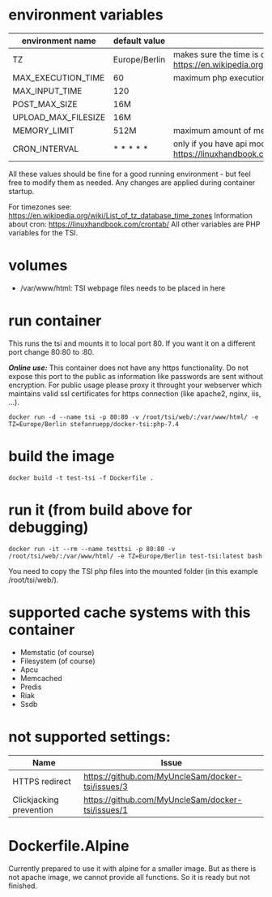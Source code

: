# environment variables
| environment name | default value | description |
| ---------------- | ----- | ----------- |
| TZ | Europe/Berlin | makes sure the time is correct: https://en.wikipedia.org/wiki/List_of_tz_database_time_zones |
| MAX_EXECUTION_TIME | 60 | maximum php execution time |
| MAX_INPUT_TIME | 120 | |
| POST_MAX_SIZE | 16M | |
| UPLOAD_MAX_FILESIZE | 16M | |
| MEMORY_LIMIT | 512M | maximum amount of memory usage of php |
| CRON_INTERVAL | * * * * * | only if you have api modul enabled for background cronjobs: https://linuxhandbook.com/crontab/ |

All these values should be fine for a good running environment - but feel free to modify them as needed. Any changes are applied during container startup.

For timezones see: https://en.wikipedia.org/wiki/List_of_tz_database_time_zones
Information about cron: https://linuxhandbook.com/crontab/
All other variables are PHP variables for the TSI.

# volumes
- /var/www/html: TSI webpage files needs to be placed in here

# run container
This runs  the  tsi and mounts it to local port 80. If you want it on a different port change 80:80 to <yourport>:80.

***Online use:***
This container does not have any https functionality. Do not expose this port to the public as information like passwords are sent without encryption. For public usage please proxy it throught your webserver which maintains valid ssl certificates for https connection (like apache2, nginx, iis, ...).

```
docker run -d --name tsi -p 80:80 -v /root/tsi/web/:/var/www/html/ -e TZ=Europe/Berlin stefanruepp/docker-tsi:php-7.4
```

# build the image
```
docker build -t test-tsi -f Dockerfile .
```

# run it (from build above for debugging)
```
docker run -it --rm --name testtsi -p 80:80 -v /root/tsi/web/:/var/www/html/ -e TZ=Europe/Berlin test-tsi:latest bash
```
You need to copy the TSI php files into the mounted folder (in this example /root/tsi/web/).

# supported cache systems with this container
  - Memstatic (of course)
  - Filesystem (of course)
  - Apcu
  - Memcached
  - Predis
  - Riak
  - Ssdb

# not supported settings:
| Name | Issue |
| ---- | ----- |
| HTTPS redirect | https://github.com/MyUncleSam/docker-tsi/issues/3 |
| Clickjacking prevention | https://github.com/MyUncleSam/docker-tsi/issues/1 |

# Dockerfile.Alpine
Currently prepared to use it with alpine for a smaller image. But as there is not apache image, we cannot provide all functions. So it is ready but not finished.